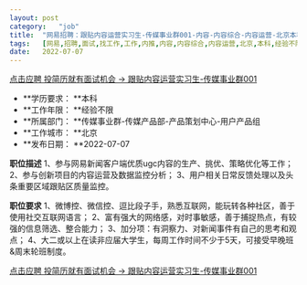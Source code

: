 ```yaml
---
layout:	post
category:	"job"
title:	"网易招聘：跟贴内容运营实习生-传媒事业群001-内容-内容综合-内容运营-北京本科经验不限"
tags:	[网易,招聘,面试,找工作,工作,内推,内容,内容综合,内容运营,北京,本科,经验不限]
date:	2022-07-07
---
```


[点击应聘 投简历就有面试机会 -> 跟贴内容运营实习生-传媒事业群001](http://mobile.bole.netease.com/bole/boleDetail?id=41402&employeeId=346f03c3cda5f04c&key=all)



- **学历要求： **本科
- **工作年限： **经验不限
- **所属部门： **传媒事业群-传媒产品部-产品策划中心-用户产品组
- **工作城市： **北京
- **发布日期： **2022-07-07



**职位描述**
1、参与网易新闻客户端优质ugc内容的生产、挑优、策略优化等工作；
2、参与创新项目的内容运营及数据监控分析；
3、用户相关日常反馈处理以及头条重要区域跟贴区质量监控。



**职位要求**
1、微博控、微信控、逗比段子手，熟悉互联网，能玩转各种社区，善于使用社交互联网语言；
2、富有强大的网络感，对时事敏感，善于捕捉热点，有较强的信息筛选、整合能力；
3、加分项：有洞察力、对新闻事件有自己的思考和观点；
4、大二或以上在读非应届大学生，每周工作时间不少于5天，可接受早晚班&amp;周末轮班制度。



[点击应聘 投简历就有面试机会 -> 跟贴内容运营实习生-传媒事业群001](http://mobile.bole.netease.com/bole/boleDetail?id=41402&employeeId=346f03c3cda5f04c&key=all)
